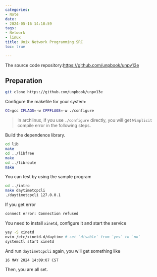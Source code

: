 ```yaml
---
categories:
- Note
date:
- 2024-05-16 14:10:59
tags:
- Network
- linux
title: Unix Network Programming SRC
toc: true

---
```

The source code repository:https://github.com/unpbook/unpv13e

## Preparation

```bash
git clone https://github.com/unpbook/unpv13e
```

Configure the makefile for your system:
```bash
CC=gcc CFLAGS=-w CPPFLAGS=-w ./configure    
```
> In archlinux, if you use `./configure` directly, you will get `Wimplicit` compile error in the following steps.

Build the dependence library.
```bash
cd lib
make
cd ../libfree
make
cd ../libroute
make
```

You can test by using the sample program
```bash
cd ../intro
make daytimetcpcli
./daytimetcpcli 127.0.0.1
```

If you get error
```bash
connect error: Connection refused
```

You need to install `xinetd`, configure it and start the service
```bash
yay -S xinetd
nvim /etc/xinetd.d/daytime # set `disable` from `yes` to `no`
systemctl start xinetd
```

And run `daytimetcpcli` again, you will get something like
```bash
16 MAY 2024 14:09:07 CST
```

Then, you are all set.